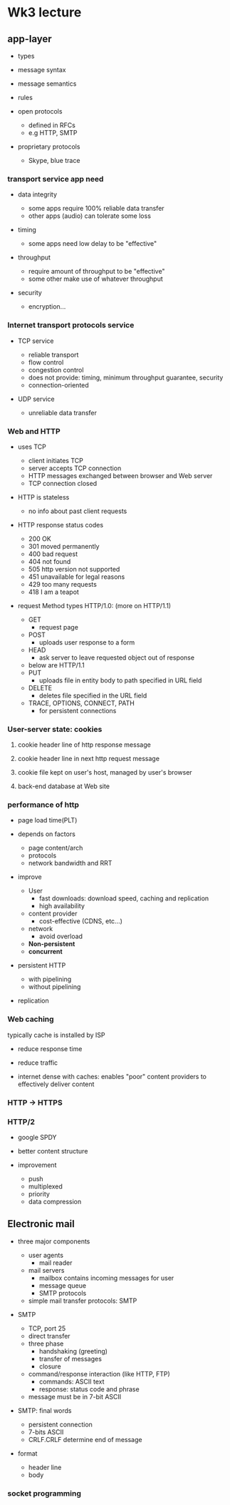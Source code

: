 # Wk3 lecture

## app-layer

* types

* message syntax

* message semantics

* rules

* open protocols
  * defined in RFCs
  * e.g HTTP, SMTP

* proprietary protocols
  * Skype, blue trace

### transport service app need

* data integrity
  * some apps require 100% reliable data transfer
  * other apps (audio) can tolerate some loss

* timing
  * some apps need low delay to be "effective"

* throughput
  * require amount of throughput to be "effective"
  * some other make use of whatever throughput

* security
  * encryption...

### Internet transport protocols service

* TCP service
  * reliable transport
  * flow control
  * congestion control
  * does not provide: timing, minimum throughput guarantee, security
  * connection-oriented

* UDP service
  * unreliable data transfer

### Web and HTTP

* uses TCP
  * client initiates TCP
  * server accepts TCP connection
  * HTTP messages exchanged between browser and Web server
  * TCP connection closed

* HTTP is stateless
  * no info about past client requests

* HTTP response status codes
  * 200 OK
  * 301 moved permanently
  * 400 bad request
  * 404 not found
  * 505 http version not supported
  * 451 unavailable for legal reasons
  * 429 too many requests
  * 418 I am a teapot

* request Method types HTTP/1.0: (more on HTTP/1.1)
  * GET
    * request page
  * POST
    * uploads user response to a form
  * HEAD
    * ask server to leave requested object out of response
  * below are HTTP/1.1
  * PUT
    * uploads file in entity body to path specified in URL field
  * DELETE
    * deletes file specified in the URL field
  * TRACE, OPTIONS, CONNECT, PATH
    * for persistent connections

### User-server state: cookies

1. cookie header line of http response message

2. cookie header line in next http request message

3. cookie file kept on user's host, managed by user's browser

4. back-end database at Web site

### performance of http

* page load time(PLT)

* depends on factors
  * page content/arch
  * protocols
  * network bandwidth and RRT

* improve
  * User
    * fast downloads: download speed, caching and replication
    * high availability
  * content provider
    * cost-effective (CDNS, etc...)
  * network
    * avoid overload
  * __Non-persistent__
  * __concurrent__

* persistent HTTP
  * with pipelining
  * without pipelining

* replication

### Web caching

typically cache is installed by ISP

* reduce response time

* reduce traffic 

* internet dense with caches: enables "poor" content providers to effectively deliver content

### HTTP -> HTTPS

### HTTP/2

* google SPDY

* better content structure

* improvement
  * push
  * multiplexed
  * priority
  * data compression

## Electronic mail

* three major components
  * user agents
    * mail reader
  * mail servers
    * mailbox contains incoming messages for user
    * message queue
    * SMTP protocols
  * simple mail transfer protocols: SMTP

* SMTP
  * TCP, port 25
  * direct transfer
  * three phase
    * handshaking (greeting)
    * transfer of messages
    * closure
  * command/response interaction (like HTTP, FTP)
    * commands: ASCII text
    * response: status code and phrase
  * message must be in 7-bit ASCII

* SMTP: final words
  * persistent connection
  * 7-bits ASCII
  * CRLF.CRLF determine end of message

* format
  * header line
  * body

### socket programming

